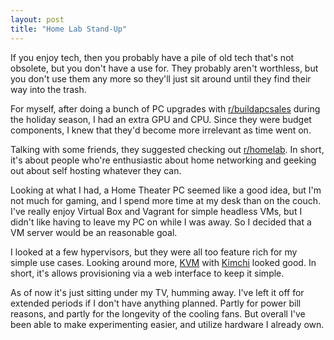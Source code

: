 ```yaml
---
layout: post
title: "Home Lab Stand-Up"
---
```


If you enjoy tech, then you probably have a pile of old tech that's not obsolete, but you don't have a use for. They probably aren't worthless, but you don't use them any more so they'll just sit around until they find their way into the trash.

For myself, after doing a bunch of PC upgrades with [r/buildapcsales](https://www.reddit.com/r/buildapcsales) during the holiday season, I had an extra GPU and CPU. Since they were budget components, I knew that they'd become more irrelevant as time went on.

Talking with some friends, they suggested checking out [r/homelab](https://www.reddit.com/r/homelab). In short, it's about people who're enthusiastic about home networking and geeking out about self hosting whatever they can.

Looking at what I had, a Home Theater PC seemed like a good idea, but I'm not much for gaming, and I spend more time at my desk than on the couch. I've really enjoy Virtual Box and Vagrant for simple headless VMs, but I didn't like having to leave my PC on while I was away. So I decided that a VM server would be an reasonable goal.

I looked at a few hypervisors, but they were all too feature rich for my simple use cases. Looking around more, [KVM](https://jerrygamblin.com/2017/06/12/quickly-building-a-cloud-virtual-lab) with [Kimchi](https://www.ubuntuboss.com/ubuntu-server-18-04-as-a-hypervisor-using-kvm-and-kimchi-for-vm-management) looked good. In short, it's allows provisioning via a web interface to keep it simple.

As of now it's just sitting under my TV, humming away. I've left it off for extended periods if I don't have anything planned. Partly for power bill reasons, and partly for the longevity of the cooling fans. But overall I've been able to make experimenting easier, and utilize hardware I already own.